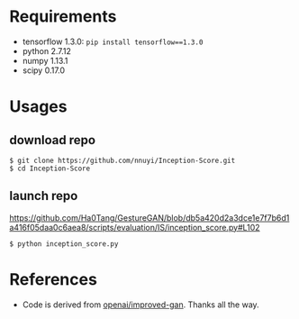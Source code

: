 # Requirements
  - tensorflow 1.3.0: `pip install tensorflow==1.3.0`
  - python 2.7.12
  - numpy 1.13.1
  - scipy 0.17.0
  
# Usages
## download repo
    $ git clone https://github.com/nnuyi/Inception-Score.git
    $ cd Inception-Score

## launch repo

https://github.com/Ha0Tang/GestureGAN/blob/db5a420d2a3dce1e7f7b6d1a416f05daa0c6aea8/scripts/evaluation/IS/inception_score.py#L102

    $ python inception_score.py

# References
  - Code is derived from [openai/improved-gan](https://github.com/openai/improved-gan). Thanks all the way.
  
